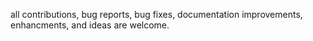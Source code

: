 all contributions, bug reports, bug fixes, documentation improvements, enhancments, and ideas are welcome.
